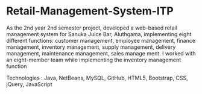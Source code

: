 # Retail-Management-System-ITP
As the 2nd year 2nd semester project, developed a web-based retail management system for Sanuka Juice Bar, Aluthgama, implementing eight different functions: customer management, employee management, finance management, inventory management, supply management, delivery management, maintenance management, sales manage ment. I worked with an eight-member team while implementing the inventory management function

Technologies : Java, NetBeans, MySQL, GitHub, HTML5, Bootstrap, CSS, jQuery, JavaScript
